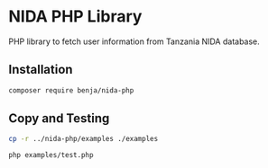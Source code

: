# NIDA PHP Library

PHP library to fetch user information from Tanzania NIDA database.

## Installation

```bash
composer require benja/nida-php
```
## Copy and Testing
```bash
cp -r ../nida-php/examples ./examples
```
```bash
php examples/test.php